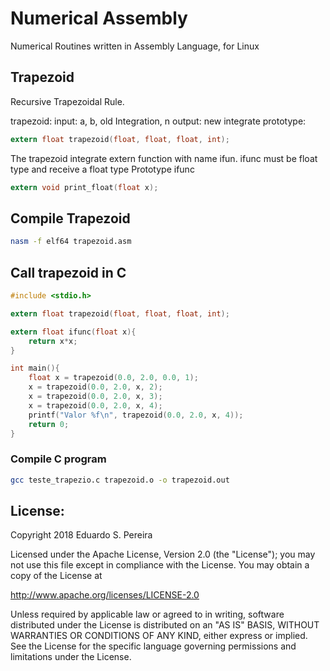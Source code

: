 # Numerical Assembly

Numerical Routines written in Assembly Language, for Linux


## Trapezoid

Recursive Trapezoidal Rule.

trapezoid:
   input: a, b, old Integration, n
   output: new integrate
   prototype:
   ```c
   extern float trapezoid(float, float, float, int);
   ```
The trapezoid integrate extern function with name ifun.
ifunc must be float type and receive a float type
Prototype ifunc
```c
extern void print_float(float x);
```

## Compile Trapezoid

```bash
nasm -f elf64 trapezoid.asm
```

## Call trapezoid in C

```c
#include <stdio.h>

extern float trapezoid(float, float, float, int);

extern float ifunc(float x){
    return x*x;
}

int main(){
    float x = trapezoid(0.0, 2.0, 0.0, 1);
    x = trapezoid(0.0, 2.0, x, 2);
    x = trapezoid(0.0, 2.0, x, 3);
    x = trapezoid(0.0, 2.0, x, 4);
    printf("Valor %f\n", trapezoid(0.0, 2.0, x, 4));
    return 0;
}
```

### Compile C program

```bash
gcc teste_trapezio.c trapezoid.o -o trapezoid.out
```

## License:

Copyright 2018 Eduardo S. Pereira

Licensed under the Apache License, Version 2.0 (the "License");
you may not use this file except in compliance with the License.
You may obtain a copy of the License at

http://www.apache.org/licenses/LICENSE-2.0

Unless required by applicable law or agreed to in writing, software
distributed under the License is distributed on an "AS IS" BASIS,
WITHOUT WARRANTIES OR CONDITIONS OF ANY KIND, either express or implied.
See the License for the specific language governing permissions and
limitations under the License.
